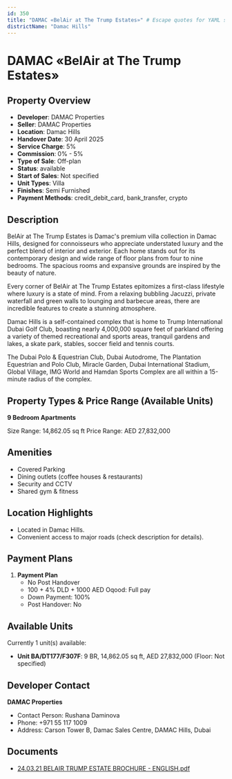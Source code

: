 ```yaml
---
id: 350
title: "DAMAC «BelAir at The Trump Estates»" # Escape quotes for YAML string
districtName: "Damac Hills"
---
```


# DAMAC «BelAir at The Trump Estates»

## Property Overview
- **Developer**: DAMAC Properties
- **Seller**: DAMAC Properties
- **Location**: Damac Hills
- **Handover Date**: 30 April 2025
- **Service Charge**: 5%
- **Commission**: 0% - 5%
- **Type of Sale**: Off-plan
- **Status**: available
- **Start of Sales**: Not specified
- **Unit Types**: Villa
- **Finishes**: Semi Furnished
- **Payment Methods**: credit_debit_card, bank_transfer, crypto

## Description
BelAir at The Trump Estates is Damac's premium villa collection in Damac Hills, designed for connoisseurs who appreciate understated luxury and the perfect blend of interior and exterior. Each home stands out for its contemporary design and wide range of floor plans from four to nine bedrooms. The spacious rooms and expansive grounds are inspired by the beauty of nature.

 Every corner of BelAir at The Trump Estates epitomizes a first-class lifestyle where luxury is a state of mind. From a relaxing bubbling Jacuzzi, private waterfall and green walls to lounging and barbecue areas, there are incredible features to create a stunning atmosphere.

 Damac Hills is a self-contained complex that is home to Trump International Dubai Golf Club, boasting nearly 4,000,000 square feet of parkland offering a variety of themed recreational and sports areas, tranquil gardens and lakes, a skate park, stables, soccer field and tennis courts. 

 The Dubai Polo & Equestrian Club, Dubai Autodrome, The Plantation Equestrian and Polo Club, Miracle Garden, Dubai International Stadium, Global Village, IMG World and Hamdan Sports Complex are all within a 15-minute radius of the complex.

## Property Types & Price Range (Available Units)
**9 Bedroom Apartments**

Size Range: 14,862.05 sq ft
Price Range: AED 27,832,000

## Amenities
- Covered Parking
- Dining outlets  (coffee houses & restaurants)
- Security and CCTV
- Shared gym & fitness

## Location Highlights
- Located in Damac Hills.
- Convenient access to major roads (check description for details).

## Payment Plans
1. **Payment Plan**
   - No Post Handover
   - 100 + 4% DLD + 1000 AED Oqood: Full pay
   - Down Payment: 100%
   - Post Handover: No

## Available Units
Currently 1 unit(s) available:
- **Unit BA/DT177/F307F**: 9 BR, 14,862.05 sq ft, AED 27,832,000 (Floor: Not specified)

## Developer Contact
**DAMAC Properties**
- Contact Person: Rushana Daminova
- Phone: +971 55 117 1009
- Address: Carson Tower B, Damac Sales Centre, DAMAC Hills, Dubai

## Documents
- [24.03.21 BELAIR TRUMP ESTATE BROCHURE - ENGLISH.pdf](https://cdn.geniemap.net/2023/07/19/dJb3ZLP1zCePQYEj7jbP29OF0RA0jqXaLIDcNfUF.pdf)
